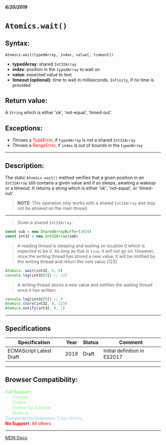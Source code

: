##### 6/20/2019
# `Atomics.wait()`

## Syntax:
`Atomics.wait(typedArray, index, value[, timeout])`

* **typedArray**: shared `Int32Array`
* **index**: position in the `typedArray` to wait on
* **value**: expected value to test
* **timeout (optional)**: time to wait in milliseconds.  `Infinity`, if no time is provided  

## Return value:
A `String` which is either 'ok', 'not-equal', 'timed-out'.

## Exceptions:
* Throws a <span style="color: red">TypeError</span>, if `typedArray` is not a shared `Int32Array`
* Throws a <span style="color: red">RangeError</span>, if `index` is out of bounds in the `typedArray`

---

## Description:
The static `Atomics.wait()` method verifies that a given position in an `Int32Array` still contains a given value and if so sleeps, awaiting a wakeup or a timeout.  It returns a string which is either 'ok', 'not-equal', or 'timed-out'.

  > **NOTE**: This operation only works with a shared `Int32Array` and may not be allowed on the main thread.

---

  > Given a shared `Int32Array`:

```js
const sub = new SharedArrayBuffer(1024)
const int32 = new Int32Array(sab)
```

  > A reading thread is sleeping and waiting on location 0 which is expected to be 0.  As long as that is `true`, it will not go on.  However, once the writing thread has stored a new value, it will be notified by the writing thread and return the new value (123).

```js
Atomics. wait(int32, 0, 0)
console.log(int32[0]) // 123
```

  > A writing thread stores a new value and notifies the waiting thread once it has written:

```js
console.log(int32[0]) // 0
Atomics.store(int32, 0, 123)
Atomics.notify(int32, 0, 1)
```

---

## Specifications
| Specification | Year | Status | Comment |
|---|---|---|---|
| ECMAScript Latest Draft | 2019 | Draft | Initial definition in ES2017 |

---

## Browser Compatibility:
<span style="color: lightgreen">**Full Support**:  
  &nbsp; &nbsp; &nbsp; Chrome  
  &nbsp; &nbsp; &nbsp; Firefox  
  &nbsp; &nbsp; &nbsp; Firefox for Android  
  &nbsp; &nbsp; &nbsp; Node.js  
</span>
<span style="color: lightblue">**Compatibility Unknown**: Edge Mobile</span>  
<span style="color: red">**No Support**: All others</span>

---

[MDN Docs](https://developer.mozilla.org/en-US/docs/Web/JavaScript/Reference/Global_Objects/Atomics/wait)
